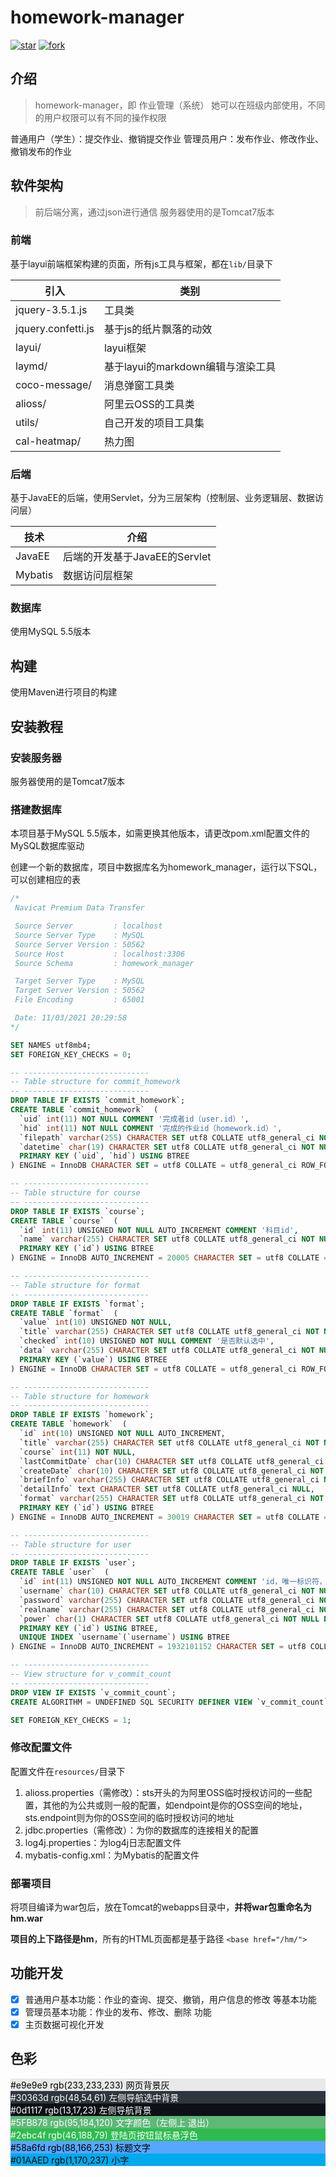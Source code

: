 # homework-manager

[![star](https://gitee.com/qkmango/homework-manager/badge/star.svg?theme=dark)](https://gitee.com/qkmango/homework-manager/stargazers)
[![fork](https://gitee.com/qkmango/homework-manager/badge/fork.svg?theme=dark)](https://gitee.com/qkmango/homework-manager/members)


## 介绍
> homework-manager，即 作业管理（系统）
> 她可以在班级内部使用，不同的用户权限可以有不同的操作权限

普通用户（学生）：提交作业、撤销提交作业
管理员用户：发布作业、修改作业、撤销发布的作业

## 软件架构
> 前后端分离，通过json进行通信
> 服务器使用的是Tomcat7版本

### 前端

基于layui前端框架构建的页面，所有js工具与框架，都在`lib/`目录下

| 引入               | 类别                              |
| ------------------ | --------------------------------- |
| jquery-3.5.1.js    | 工具类                            |
| jquery.confetti.js | 基于js的纸片飘落的动效            |
| layui/             | layui框架                         |
| laymd/             | 基于layui的markdown编辑与渲染工具 |
| coco-message/      | 消息弹窗工具类                    |
| alioss/            | 阿里云OSS的工具类                 |
| utils/             | 自己开发的项目工具集              |
| cal-heatmap/       | 热力图                          |

### 后端

基于JavaEE的后端，使用Servlet，分为三层架构（控制层、业务逻辑层、数据访问层）

| 技术    | 介绍                          |
| ------- | ----------------------------- |
| JavaEE  | 后端的开发基于JavaEE的Servlet |
| Mybatis | 数据访问层框架                |

### 数据库

使用MySQL 5.5版本



## 构建

使用Maven进行项目的构建



## 安装教程

### 安装服务器

服务器使用的是Tomcat7版本



### 搭建数据库

本项目基于MySQL 5.5版本，如需更换其他版本，请更改pom.xml配置文件的MySQL数据库驱动

创建一个新的数据库，项目中数据库名为homework_manager，运行以下SQL，可以创建相应的表

````sql
/*
 Navicat Premium Data Transfer

 Source Server         : localhost
 Source Server Type    : MySQL
 Source Server Version : 50562
 Source Host           : localhost:3306
 Source Schema         : homework_manager

 Target Server Type    : MySQL
 Target Server Version : 50562
 File Encoding         : 65001

 Date: 11/03/2021 20:29:58
*/

SET NAMES utf8mb4;
SET FOREIGN_KEY_CHECKS = 0;

-- ----------------------------
-- Table structure for commit_homework
-- ----------------------------
DROP TABLE IF EXISTS `commit_homework`;
CREATE TABLE `commit_homework`  (
  `uid` int(11) NOT NULL COMMENT '完成者id（user.id）',
  `hid` int(11) NOT NULL COMMENT '完成的作业id（homework.id）',
  `filepath` varchar(255) CHARACTER SET utf8 COLLATE utf8_general_ci NOT NULL COMMENT '作业文件的链接',
  `datetime` char(19) CHARACTER SET utf8 COLLATE utf8_general_ci NOT NULL COMMENT '提交时间',
  PRIMARY KEY (`uid`, `hid`) USING BTREE
) ENGINE = InnoDB CHARACTER SET = utf8 COLLATE = utf8_general_ci ROW_FORMAT = Compact;

-- ----------------------------
-- Table structure for course
-- ----------------------------
DROP TABLE IF EXISTS `course`;
CREATE TABLE `course`  (
  `id` int(11) UNSIGNED NOT NULL AUTO_INCREMENT COMMENT '科目id',
  `name` varchar(255) CHARACTER SET utf8 COLLATE utf8_general_ci NOT NULL COMMENT '科目名',
  PRIMARY KEY (`id`) USING BTREE
) ENGINE = InnoDB AUTO_INCREMENT = 20005 CHARACTER SET = utf8 COLLATE = utf8_general_ci ROW_FORMAT = Compact;

-- ----------------------------
-- Table structure for format
-- ----------------------------
DROP TABLE IF EXISTS `format`;
CREATE TABLE `format`  (
  `value` int(10) UNSIGNED NOT NULL,
  `title` varchar(255) CHARACTER SET utf8 COLLATE utf8_general_ci NOT NULL,
  `checked` int(10) UNSIGNED NOT NULL COMMENT '是否默认选中',
  `data` varchar(255) CHARACTER SET utf8 COLLATE utf8_general_ci NOT NULL COMMENT '要展示的数据（格式）',
  PRIMARY KEY (`value`) USING BTREE
) ENGINE = InnoDB CHARACTER SET = utf8 COLLATE = utf8_general_ci ROW_FORMAT = Compact;

-- ----------------------------
-- Table structure for homework
-- ----------------------------
DROP TABLE IF EXISTS `homework`;
CREATE TABLE `homework`  (
  `id` int(10) UNSIGNED NOT NULL AUTO_INCREMENT,
  `title` varchar(255) CHARACTER SET utf8 COLLATE utf8_general_ci NOT NULL,
  `course` int(11) NOT NULL,
  `lastCommitDate` char(10) CHARACTER SET utf8 COLLATE utf8_general_ci NOT NULL,
  `createDate` char(10) CHARACTER SET utf8 COLLATE utf8_general_ci NOT NULL,
  `briefInfo` varchar(255) CHARACTER SET utf8 COLLATE utf8_general_ci NOT NULL,
  `detailInfo` text CHARACTER SET utf8 COLLATE utf8_general_ci NULL,
  `format` varchar(255) CHARACTER SET utf8 COLLATE utf8_general_ci NOT NULL COMMENT '提交的文件名格式',
  PRIMARY KEY (`id`) USING BTREE
) ENGINE = InnoDB AUTO_INCREMENT = 30019 CHARACTER SET = utf8 COLLATE = utf8_general_ci ROW_FORMAT = Compact;

-- ----------------------------
-- Table structure for user
-- ----------------------------
DROP TABLE IF EXISTS `user`;
CREATE TABLE `user`  (
  `id` int(11) UNSIGNED NOT NULL AUTO_INCREMENT COMMENT 'id，唯一标识符，（不用来登陆使用）',
  `username` char(10) CHARACTER SET utf8 COLLATE utf8_general_ci NOT NULL COMMENT '用户名，用于登陆系统的账户（唯一）',
  `password` varchar(255) CHARACTER SET utf8 COLLATE utf8_general_ci NOT NULL COMMENT '密码',
  `realname` varchar(255) CHARACTER SET utf8 COLLATE utf8_general_ci NOT NULL COMMENT '真实名',
  `power` char(1) CHARACTER SET utf8 COLLATE utf8_general_ci NOT NULL DEFAULT '0' COMMENT '权限，0为普通用户权限，1为管理员权限',
  PRIMARY KEY (`id`) USING BTREE,
  UNIQUE INDEX `username`(`username`) USING BTREE
) ENGINE = InnoDB AUTO_INCREMENT = 1932101152 CHARACTER SET = utf8 COLLATE = utf8_general_ci ROW_FORMAT = Compact;

-- ----------------------------
-- View structure for v_commit_count
-- ----------------------------
DROP VIEW IF EXISTS `v_commit_count`;
CREATE ALGORITHM = UNDEFINED SQL SECURITY DEFINER VIEW `v_commit_count` AS select count(0) AS `count`,`commit_homework`.`hid` AS `hid` from `commit_homework` group by `commit_homework`.`hid`;

SET FOREIGN_KEY_CHECKS = 1;
````





### 修改配置文件

配置文件在`resources/`目录下

1. alioss.properties（需修改）：sts开头的为阿里OSS临时授权访问的一些配置，其他的为公共或则一般的配置，如endpoint是你的OSS空间的地址，sts.endpoint则为你的OSS空间的临时授权访问的地址
2. jdbc.properties（需修改）：为你的数据库的连接相关的配置
3. log4j.properties：为log4j日志配置文件
4. mybatis-config.xml：为Mybatis的配置文件



### 部署项目

将项目编译为war包后，放在Tomcat的webapps目录中，**并将war包重命名为 hm.war**

**项目的上下路径是hm**，所有的HTML页面都是基于路径 `<base href="/hm/">`



## 功能开发

- [x] 普通用户基本功能：作业的查询、提交、撤销，用户信息的修改 等基本功能
- [x] 管理员基本功能：作业的发布、修改、删除 功能
- [x] 主页数据可视化开发

## 色彩
<div style="background-color:#e9e9e9;color:black">#e9e9e9 rgb(233,233,233) 网页背景灰</div>
<div style="background-color:#30363d;color:white">#30363d rgb(48,54,61) 左侧导航选中背景</div>
<div style="background-color:#0d1117;color:white">#0d1117 rgb(13,17,23) 左侧导航背景</div>

<div style="background-color:#5FB878;color:white">#5FB878 rgb(95,184,120) 文字颜色（左侧上 退出）</div>
<div style="background-color:#2ebc4f;color:white">#2ebc4f rgb(46,188,79) 登陆页按钮鼠标悬浮色</div>

<div style="background-color:#58a6fd;color:black">#58a6fd rgb(88,166,253) 标题文字</div>
<div style="background-color:#01AAED;color:black">#01AAED rgb(1,170,237) 小字</div>

